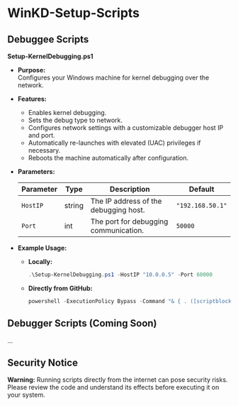 # WinKD-Setup-Scripts
## Debuggee Scripts

**Setup-KernelDebugging.ps1**

- **Purpose:**  
  Configures your Windows machine for kernel debugging over the network.

- **Features:**
  - Enables kernel debugging.
  - Sets the debug type to network.
  - Configures network settings with a customizable debugger host IP and port.
  - Automatically re-launches with elevated (UAC) privileges if necessary.
  - Reboots the machine automatically after configuration.

- **Parameters:**

  | Parameter | Type   | Description                                | Default         |
  |-----------|--------|--------------------------------------------|-----------------|
  | `HostIP`  | string | The IP address of the debugging host.      | `"192.168.50.1"`|
  | `Port`    | int    | The port for debugging communication.      | `50000`         |


- **Example Usage:**
  - **Locally:**
    ```powershell
    .\Setup-KernelDebugging.ps1 -HostIP "10.0.0.5" -Port 60000
    ```
  - **Directly from GitHub:**
    ```powershell
    powershell -ExecutionPolicy Bypass -Command "& { . ([scriptblock]::Create((New-Object System.Net.WebClient).DownloadString('https://raw.githubusercontent.com/username/Windows-Kernel-Debugging-Setup/main/Setup-KernelDebugging.ps1'))) -HostIP '10.0.0.5' -Port 60000 }"
    ```

## Debugger Scripts (Coming Soon)

...


## Security Notice

**Warning:** Running scripts directly from the internet can pose security risks. Please review the code and understand its effects before executing it on your system.

